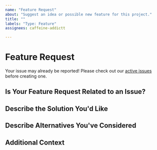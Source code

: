 ```yaml
---
name: "Feature Request"
about: "Suggest an idea or possible new feature for this project."
title: ""
labels: "Type: Feature"
assignees: caffeine-addictt

---
```


# Feature Request
Your issue may already be reported!
Please check out our [active issues](https://github.com/python-thread/thread-cli/issues) before creating one.



## Is Your Feature Request Related to an Issue?
<!--
If yes, provide a clear and concise description of what the problem is
E.g.:
  Issue #
  I'm always frustrated when...
-->



## Describe the Solution You'd Like
<!--
A clear and concise description of what you'd like
-->



## Describe Alternatives You've Considered
<!--
A clear and concise description of other alternatives you have considered
-->



## Additional Context
<!--
Any other extra context or information
-->
